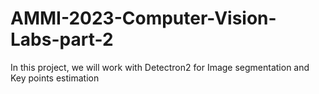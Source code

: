 # AMMI-2023-Computer-Vision-Labs-part-2
In this project, we will work with Detectron2 for Image segmentation and Key points estimation
